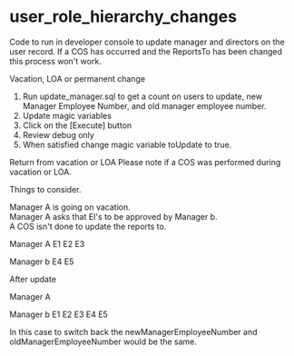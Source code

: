 # user_role_hierarchy_changes
Code to run in developer console to update manager and directors on the user record. If a COS has occurred and the ReportsTo has been changed this process won't work.

Vacation, LOA or permanent change  
1. Run update_manager.sql to get a count on users to update, new Manager Employee Number, and old manager employee number.
2. Update magic variables
3. Click on the [Execute] button
4. Review debug only
5. When satisfied change magic variable toUpdate to true.

Return from vacation or LOA
Please note if a COS was performed during vacation or LOA.

Things to consider.

Manager A is going on vacation.  
Manager A asks that EI's to be approved by Manager b.  
A COS isn't done to update the reports to.

Manager A
E1
E2
E3

Manager b
E4
E5

After update

Manager A

Manager b
E1
E2
E3
E4
E5

In this case to switch back the newManagerEmployeeNumber and
oldManagerEmployeeNumber would be the same.
